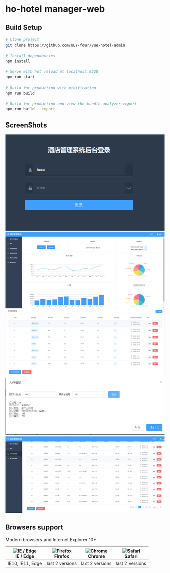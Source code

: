 # ho-hotel manager-web



## Build Setup

```bash
# Clone project
git clone https://github.com/KLY-four/Vue-hotel-admin

# Install dependencies
npm install

# Serve with hot reload at localhost:9528
npm run start

# Build for production with minification
npm run build

# Build for production and view the bundle analyzer report
npm run build --report
```

## ScreenShots

![demo](/screenshots/scs%20(1).png)
![demo](/screenshots/scs%20(2).png)
![demo](/screenshots/scs%20(3).png)
![demo](/screenshots/scs%20(4).png)
![demo](/screenshots/scs%20(5).png)


## Browsers support

Modern browsers and Internet Explorer 10+.

| [<img src="https://raw.githubusercontent.com/alrra/browser-logos/master/src/edge/edge_48x48.png" alt="IE / Edge" width="24px" height="24px" />](http://godban.github.io/browsers-support-badges/)</br>IE / Edge | [<img src="https://raw.githubusercontent.com/alrra/browser-logos/master/src/firefox/firefox_48x48.png" alt="Firefox" width="24px" height="24px" />](http://godban.github.io/browsers-support-badges/)</br>Firefox | [<img src="https://raw.githubusercontent.com/alrra/browser-logos/master/src/chrome/chrome_48x48.png" alt="Chrome" width="24px" height="24px" />](http://godban.github.io/browsers-support-badges/)</br>Chrome | [<img src="https://raw.githubusercontent.com/alrra/browser-logos/master/src/safari/safari_48x48.png" alt="Safari" width="24px" height="24px" />](http://godban.github.io/browsers-support-badges/)</br>Safari |
| --------- | --------- | --------- | --------- |
| IE10, IE11, Edge| last 2 versions| last 2 versions| last 2 versions



